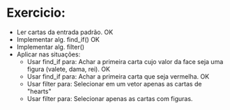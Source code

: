 # Exercicio:

  * Ler cartas da entrada padrão. OK
  * Implementar alg. find_if() OK
  * Implementar alg. filter()
  * Aplicar nas situações:
       - Usar find_if para: Achar a primeira carta cujo valor da face seja uma figura (valete, dama, rei). OK
       - Usar find_if para: Achar a primeira carta que seja vermelha. OK
       - Usar filter para: Selecionar em um vetor apenas as cartas de "hearts"      
       - Usar filter para: Selecionar apenas as cartas com figuras.
